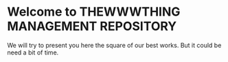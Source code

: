 # Welcome to THEWWWTHING MANAGEMENT REPOSITORY
We will try to present you here the square of our best works. But it could be need a bit of time.
